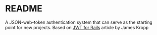 # README

A JSON-web-token authentication system that can serve as the starting point for new projects.
Based on [JWT for Rails](https://engineering.musefind.com/building-a-simple-token-based-authorization-api-with-rails-a5c181b83e02) article by James Kropp
